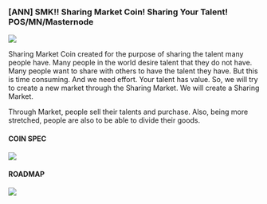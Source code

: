 ### [ANN] SMK!! Sharing Market Coin! Sharing Your Talent! POS/MN/Masternode 



![](https://i.imgur.com/2WBmLvW.png)

Sharing Market Coin created for the purpose of sharing the talent many people have.
Many people in the world desire talent that they do not have. 
Many people want to share with others to have the talent they have. 
But this is time consuming. And we need effort. Your talent has value.
So, we will try to create a new market through the Sharing Market.
We will create a Sharing Market. 

Through Market, people sell their talents and purchase. 
Also, being more stretched, people are also to be able to divide their goods.



#### COIN SPEC

![](https://i.imgur.com/WXm6DOd.png)

#### ROADMAP

![](https://i.imgur.com/myhb25W.jpg)


